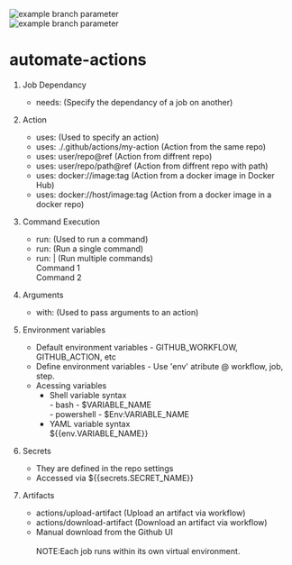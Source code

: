 ![example branch parameter](<https://github.com/samidakhani/automate-actions/actions/workflows/04-course2(buildandexecute).yml/badge.svg>) <br />
![example branch parameter](<https://github.com/samidakhani/automate-actions/actions/workflows/06-course3(linting).yml/badge.svg>)

# automate-actions

1. Job Dependancy

   - needs: (Specify the dependancy of a job on another)

2. Action

   - uses: (Used to specify an action)
   - uses: ./.github/actions/my-action (Action from the same repo)
   - uses: user/repo@ref (Action from diffrent repo)
   - uses: user/repo/path@ref (Action from diffrent repo with path)
   - uses: docker://image:tag (Action from a docker image in Docker Hub)
   - uses: docker://host/image:tag (Action from a docker image in a docker repo)

3. Command Execution

   - run: (Used to run a command)
   - run: (Run a single command)
   - run: | (Run multiple commands) <br/>
     Command 1 <br/>
     Command 2

4. Arguments

   - with: (Used to pass arguments to an action)

5. Environment variables <br />

   - Default environment variables - GITHUB_WORKFLOW, GITHUB_ACTION, etc
   - Define environment variables - Use 'env' atribute @ workflow, job, step.
   - Acessing variables
     - Shell variable syntax <br/> - bash - $VARIABLE_NAME <br /> - powershell - $Env:VARIABLE_NAME <br />
     - YAML variable syntax <br />
       ${{env.VARIABLE_NAME}}

6. Secrets

   - They are defined in the repo settings
   - Accessed via ${{secrets.SECRET_NAME}}

7. Artifacts

   - actions/upload-artifact (Upload an artifact via workflow)
   - actions/download-artifact (Download an artifact via workflow)
   - Manual download from the Github UI<br /><br />
     NOTE:Each job runs within its own virtual environment.
